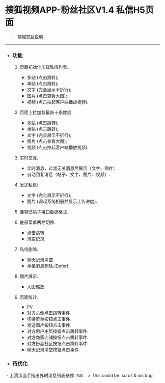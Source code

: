 # 搜狐视频APP-粉丝社区V1.4 私信H5页面

> **前端交互说明**
---

- ### 功能
  1. 页面初始化加载私信列表.
     - 多贴 (点击跳转);
     - 单贴 (点击跳转);
     - 文字 (完全展示不折行);
     - 图片 (点击查看大图);
     - 视频 (点击拉起客户端播放视频).
    
  2. 页面上拉加载最新十条数据:
     - 多贴 (点击跳转);
     - 单贴 (点击跳转);
     - 文字 (完全展示不折行);
     - 图片 (点击查看大图);
     - 视频 (点击拉起客户端播放视频).

  3. 实时交互.
     - 实时消息，过滤无关消息后展示（文字、图片）.
     - 自动回复消息（帖子、文字、图片、视频）.

  4. 发送私信:
     - 文字 (完全展示不折行);
     - 图片 (调起系统相册并显示上传进度).

  5. 兼容旧帖子接口数据格式.
  
  6. 底部菜单两栏切换.
     - 点击跳转.
     - 清空记录.

  7. 私信删除.
     - 聊天记录清空.
     - 单条消息删除.(Defer)

  8. 图片展示.
     - 大图缩放.

  9. 页面统计.
     - PV.
     - 对方头像点击跳转事件.
     - 切换菜单按钮点击事件.
     - 发送图片按钮点击事件.
     - 对方用户主页按钮点击跳转事件.
     - 对方商家店铺按钮点击跳转事件.
     - 对方粉丝社区按钮点击跳转事件.
     - 聊天记录清空按钮点击事件.

- ### 待优化
  - 上滑页面手指出界时消息列表悬停. ``` BUG ```
    > This could be iscroll & ios bug
